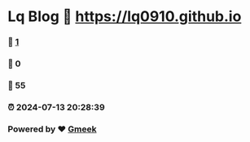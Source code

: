 # Lq Blog :link: https://lq0910.github.io 
### :page_facing_up: [1](https://lq0910.github.io/tag.html) 
### :speech_balloon: 0 
### :hibiscus: 55 
### :alarm_clock: 2024-07-13 20:28:39 
### Powered by :heart: [Gmeek](https://github.com/Meekdai/Gmeek)
